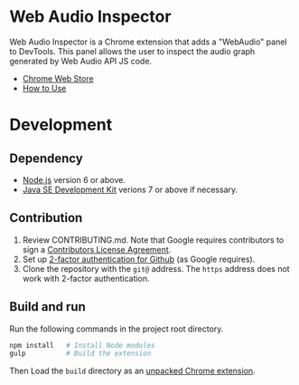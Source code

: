# Web Audio Inspector

Web Audio Inspector is a Chrome extension that adds a "WebAudio" panel to DevTools. This panel allows the user to inspect the audio graph generated by Web Audio API JS code.

- [Chrome Web Store]()
- [How to Use](https://github.com/google/audion/wiki/How-to-Use)

# Development

## Dependency

- [Node.js](https://nodejs.org/en/download/) version 6 or above.
- [Java SE Development Kit](http://www.oracle.com/technetwork/java/javase/downloads/index.html) verions 7 or above if necessary.

## Contribution

1. Review CONTRIBUTING.md. Note that Google requires contributors to sign a [Contributors License Agreement](https://cla.developers.google.com/about/google-individual).
3. Set up [2-factor authentication for Github](https://github.com/blog/1614-two-factor-authentication) (as Google requires).
4. Clone the repository with the `git@` address. The `https` address does not work with 2-factor authentication.

## Build and run

Run the following commands in the project root directory.

```bash
npm install   # Install Node modules
gulp          # Build the extension
```

Then Load the `build` directory as an [unpacked Chrome extension](https://developer.chrome.com/extensions/getstarted#unpacked).